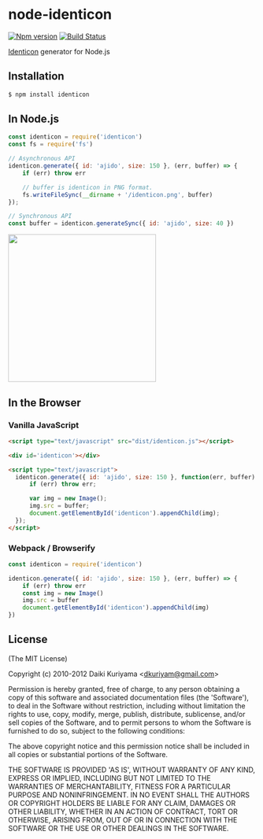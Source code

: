 # node-identicon

[![Npm version][npm-image]][npm-url]
[![Build Status][travis-image]][travis-url]

[Identicon](https://github.com/donpark/identicon) generator for Node.js

## Installation

```bash
$ npm install identicon
```

## In Node.js

```javascript
const identicon = require('identicon')
const fs = require('fs')

// Asynchronous API
identicon.generate({ id: 'ajido', size: 150 }, (err, buffer) => {
    if (err) throw err

    // buffer is identicon in PNG format.
    fs.writeFileSync(__dirname + '/identicon.png', buffer)
});

// Synchronous API
const buffer = identicon.generateSync({ id: 'ajido', size: 40 })
```

<img src="https://cloud.githubusercontent.com/assets/206827/7214948/529f8966-e5fc-11e4-8aa0-c84ada23acc2.png" width="300" height="300">

## In the Browser

### Vanilla JavaScript

```html
<script type="text/javascript" src="dist/identicon.js"></script>

<div id='identicon'></div>

<script type="text/javascript">
  identicon.generate({ id: 'ajido', size: 150 }, function(err, buffer) {
      if (err) throw err;

      var img = new Image();
      img.src = buffer;
      document.getElementById('identicon').appendChild(img);
  });
</script>
```

### Webpack / Browserify

```javascript
const identicon = require('identicon')

identicon.generate({ id: 'ajido', size: 150 }, (err, buffer) => {
    if (err) throw err
    const img = new Image()
    img.src = buffer
    document.getElementById('identicon').appendChild(img)
})
```

## License

(The MIT License)

Copyright (c) 2010-2012 Daiki Kuriyama &lt;dkuriyam@gmail.com&gt;

Permission is hereby granted, free of charge, to any person obtaining
a copy of this software and associated documentation files (the
'Software'), to deal in the Software without restriction, including
without limitation the rights to use, copy, modify, merge, publish,
distribute, sublicense, and/or sell copies of the Software, and to
permit persons to whom the Software is furnished to do so, subject to
the following conditions:

The above copyright notice and this permission notice shall be
included in all copies or substantial portions of the Software.

THE SOFTWARE IS PROVIDED 'AS IS', WITHOUT WARRANTY OF ANY KIND,
EXPRESS OR IMPLIED, INCLUDING BUT NOT LIMITED TO THE WARRANTIES OF
MERCHANTABILITY, FITNESS FOR A PARTICULAR PURPOSE AND NONINFRINGEMENT.
IN NO EVENT SHALL THE AUTHORS OR COPYRIGHT HOLDERS BE LIABLE FOR ANY
CLAIM, DAMAGES OR OTHER LIABILITY, WHETHER IN AN ACTION OF CONTRACT,
TORT OR OTHERWISE, ARISING FROM, OUT OF OR IN CONNECTION WITH THE
SOFTWARE OR THE USE OR OTHER DEALINGS IN THE SOFTWARE.

[travis-image]: https://img.shields.io/travis/Ajido/node-identicon.svg?style=flat-square
[travis-url]: https://travis-ci.org/Ajido/node-identicon
[npm-image]: https://img.shields.io/npm/v/identicon.svg?style=flat-square
[npm-url]: https://www.npmjs.com/package/identicon
[gemnasium-image]: http://img.shields.io/gemnasium/Ajido/node-identicon.svg?style=flat-square
[gemnasium-url]: https://gemnasium.com/Ajido/node-identicon
